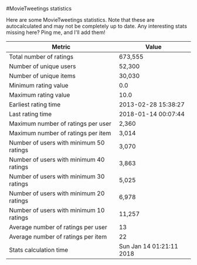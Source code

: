 #MovieTweetings statistics

Here are some MovieTweetings statistics. Note that these are autocalculated and may not be completely up to date. Any interesting stats missing here? Ping me, and I'll add them!

Metric | Value
--- | ---
Total number of ratings                 | 673,555
Number of unique users                  | 52,300
Number of unique items                  | 30,030
Minimum rating value                    | 0.0
Maximum rating value                    | 10.0
Earliest rating time                    | 2013-02-28 15:38:27
Last rating time                        | 2018-01-14 00:07:44
Maximum number of ratings per user      | 2,360
Maximum number of ratings per item      | 3,014
Number of users with minimum 50 ratings | 3,070
Number of users with minimum 40 ratings | 3,863
Number of users with minimum 30 ratings | 5,025
Number of users with minimum 20 ratings | 6,978
Number of users with minimum 10 ratings | 11,257
Average number of ratings per user      | 13
Average number of ratings per item      | 22
Stats calculation time                  | Sun Jan 14 01:21:11 2018

